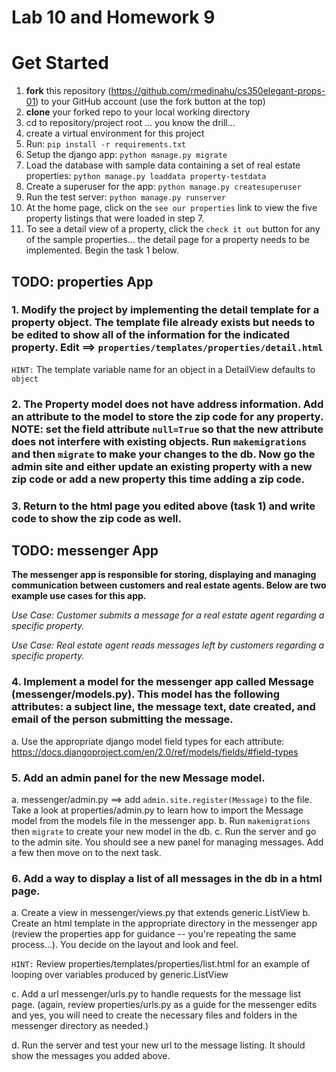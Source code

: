 Lab 10 and Homework 9
====

# Get Started
1. __fork__ this repository (https://github.com/rmedinahu/cs350elegant-props-01) to your GitHub account (use the fork button at the top)
2. __clone__ your forked repo to your local working directory
3. cd to repository/project root
... you know the drill...
4. create a virtual environment for this project
5. Run: `pip install -r requirements.txt`
6. Setup the django app: `python manage.py migrate`
7. Load the database with sample data containing a set of real estate properties: `python manage.py loaddata property-testdata`
8. Create a superuser for the app: `python manage.py createsuperuser`
9. Run the test server: `python manage.py runserver`
10. At the home page, click on the `see our properties` link to view the five property listings that were loaded in step 7.
11. To see a detail view of a property, click the `check it out` button for any of the sample properties... the detail page for a property needs to be implemented. Begin the task 1 below.

TODO: properties App
----

### 1. Modify the project by implementing the detail template for a property object. The template file already exists but needs to be edited to show all of the information for the indicated property. Edit ==> `properties/templates/properties/detail.html`

`HINT:` The template variable name for an object in a DetailView defaults to `object`

### 2. The Property model does not have address information. Add an attribute to the model to store the zip code for any property. NOTE: set the field attribute `null=True` so that the new attribute does not interfere with existing objects. Run `makemigrations` and then `migrate` to make your changes to the db. Now go the admin site and either update an existing property with a new zip code or add a new property this time adding a zip code.

### 3. Return to the html page you edited above (task 1) and write code to show the zip code as well.

TODO: messenger App
----
__The messenger app is responsible for storing, displaying and managing communication between customers and real estate agents. Below are two example use cases for this app.__

_Use Case: Customer submits a message for a real estate agent regarding a specific property._

_Use Case: Real estate agent reads messages left by customers regarding a specific property._


### 4. Implement a model for the messenger app called __Message__ (messenger/models.py). This model has the following attributes: a subject line, the message text, date created, and email of the person submitting the message. 

a. Use the appropriate django model field types for each attribute: https://docs.djangoproject.com/en/2.0/ref/models/fields/#field-types

### 5. Add an admin panel for the new Message model.

a. messenger/admin.py ==> add `admin.site.register(Message)` to the file. Take a look at properties/admin.py to learn how to import the Message model from the models file in the messenger app.
b. Run `makemigrations` then `migrate` to create your new model in the db.
c. Run the server and go to the admin site. You should see a new panel for managing messages. Add a few then move on to the next task.

### 6. Add a way to display a list of all messages in the db in a html page.

a. Create a view in messenger/views.py that extends generic.ListView
b. Create an html template in the appropriate directory in the messenger app (review the properties app for guidance -- you're repeating the same process...). You decide on the layout and look and feel.

`HINT:` Review properties/templates/properties/list.html for an example of looping over variables produced by generic.ListView

c. Add a url messenger/urls.py to handle requests for the message list page. (again, review properties/urls.py as a guide for the messenger edits and yes, you will need to create the necessary files and folders in the messenger directory as needed.)

d. Run the server and test your new url to the message listing. It should show the messages you added above.






